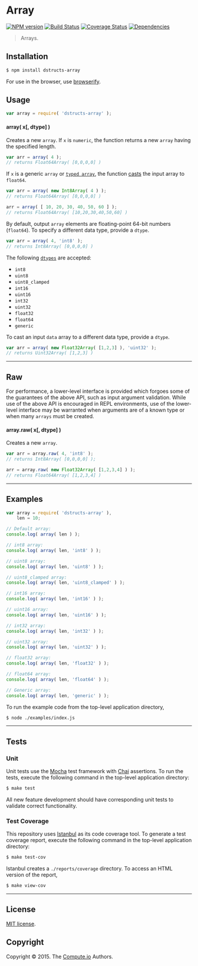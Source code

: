 Array
===
[![NPM version][npm-image]][npm-url] [![Build Status][travis-image]][travis-url] [![Coverage Status][codecov-image]][codecov-url] [![Dependencies][dependencies-image]][dependencies-url]

> Arrays.


## Installation

``` bash
$ npm install dstructs-array
```

For use in the browser, use [browserify](https://github.com/substack/node-browserify).


## Usage

``` javascript
var array = require( 'dstructs-array' );
```

<a name="array"></a>
#### array( x[, dtype] )

Creates a new `array`. If `x` is `numeric`, the function returns a new `array` having the specified length.

``` javascript
var arr = array( 4 );
// returns Float64Array( [0,0,0,0] )
```

If `x` is a generic `array` or [`typed array`](https://developer.mozilla.org/en-US/docs/Web/JavaScript/Typed_arrays), the function [casts](https://github.com/compute-io/cast-arrays) the input array to `float64`.

``` javascript
var arr = array( new Int8Array( 4 ) );
// returns Float64Array( [0,0,0,0] )

arr = array( [ 10, 20, 30, 40, 50, 60 ] );
// returns Float64Array( [10,20,30,40,50,60] )
```

By default, output `array` elements are floating-point 64-bit numbers (`float64`). To specify a different data type, provide a `dtype`.

``` javascript
var arr = array( 4, 'int8' );
// returns Int8Array( [0,0,0,0] )
```

The following [`dtypes`](https://github.com/compute-io/array-constructors) are accepted:

*	`int8`
*	`uint8`
*	`uint8_clamped`
*	`int16`
*	`uint16`
*	`int32`
*	`uint32`
*	`float32`
*	`float64`
*	`generic`


To cast an input `data` array to a different data type, provide a `dtype`.

``` javascript
var arr = array( new Float32Array( [1,2,3] ), 'uint32' );
// returns Uint32Array( [1,2,3] )
```


---
## Raw

For performance, a lower-level interface is provided which forgoes some of the guarantees of the above API, such as input argument validation. While use of the above API is encouraged in REPL environments, use of the lower-level interface may be warranted when arguments are of a known type or when many `arrays` must be created.



<a name="array-raw"></a>
#### array.raw( x[, dtype] )

Creates a new `array`.

``` javascript
var arr = array.raw( 4, 'int8' );
// returns Int8Array( [0,0,0,0] );

arr = array.raw( new Float32Array( [1,2,3,4] ) );
// returns Float64Array( [1,2,3,4] )
```



---
## Examples

``` javascript
var array = require( 'dstructs-array' ),
	len = 10;

// Default array:
console.log( array( len ) );

// int8 array:
console.log( array( len, 'int8' ) );

// uint8 array:
console.log( array( len, 'uint8' ) );

// uint8_clamped array:
console.log( array( len, 'uint8_clamped' ) );

// int16 array:
console.log( array( len, 'int16' ) );

// uint16 array:
console.log( array( len, 'uint16' ) );

// int32 array:
console.log( array( len, 'int32' ) );

// uint32 array:
console.log( array( len, 'uint32' ) );

// float32 array:
console.log( array( len, 'float32' ) );

// float64 array:
console.log( array( len, 'float64' ) );

// Generic array:
console.log( array( len, 'generic' ) );
```

To run the example code from the top-level application directory,

``` bash
$ node ./examples/index.js
```


---
## Tests

### Unit

Unit tests use the [Mocha](http://mochajs.org/) test framework with [Chai](http://chaijs.com) assertions. To run the tests, execute the following command in the top-level application directory:

``` bash
$ make test
```

All new feature development should have corresponding unit tests to validate correct functionality.


### Test Coverage

This repository uses [Istanbul](https://github.com/gotwarlost/istanbul) as its code coverage tool. To generate a test coverage report, execute the following command in the top-level application directory:

``` bash
$ make test-cov
```

Istanbul creates a `./reports/coverage` directory. To access an HTML version of the report,

``` bash
$ make view-cov
```


---
## License

[MIT license](http://opensource.org/licenses/MIT).


## Copyright

Copyright &copy; 2015. The [Compute.io](https://github.com/compute-io) Authors.


[npm-image]: http://img.shields.io/npm/v/dstructs-array.svg
[npm-url]: https://npmjs.org/package/dstructs-array

[travis-image]: http://img.shields.io/travis/dstructs/array/master.svg
[travis-url]: https://travis-ci.org/dstructs/array

[codecov-image]: https://img.shields.io/codecov/c/github/dstructs/array/master.svg
[codecov-url]: https://codecov.io/github/dstructs/array?branch=master

[dependencies-image]: http://img.shields.io/david/dstructs/array.svg
[dependencies-url]: https://david-dm.org/dstructs/array

[dev-dependencies-image]: http://img.shields.io/david/dev/dstructs/array.svg
[dev-dependencies-url]: https://david-dm.org/dev/dstructs/array

[github-issues-image]: http://img.shields.io/github/issues/dstructs/array.svg
[github-issues-url]: https://github.com/dstructs/array/issues
